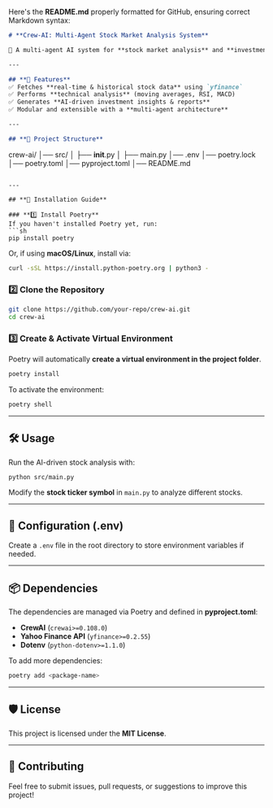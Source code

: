Here's the **README.md** properly formatted for GitHub, ensuring correct Markdown syntax:  

```md
# **Crew-AI: Multi-Agent Stock Market Analysis System**  

🚀 A multi-agent AI system for **stock market analysis** and **investment reporting**, leveraging **CrewAI**, **Yahoo Finance API**, and **Poetry** for package management.  

---

## **📌 Features**  
✅ Fetches **real-time & historical stock data** using `yfinance`  
✅ Performs **technical analysis** (moving averages, RSI, MACD)  
✅ Generates **AI-driven investment insights & reports**  
✅ Modular and extensible with a **multi-agent architecture**  

---

## **📂 Project Structure**  
```
crew-ai/
│── src/
│   ├── __init__.py
│   ├── main.py
│── .env
│── poetry.lock
│── poetry.toml
│── pyproject.toml
│── README.md
```

---

## **🚀 Installation Guide**  

### **1️⃣ Install Poetry**  
If you haven't installed Poetry yet, run:  
```sh
pip install poetry
```
Or, if using **macOS/Linux**, install via:  
```sh
curl -sSL https://install.python-poetry.org | python3 -
```

### **2️⃣ Clone the Repository**  
```sh
git clone https://github.com/your-repo/crew-ai.git
cd crew-ai
```

### **3️⃣ Create & Activate Virtual Environment**  
Poetry will automatically **create a virtual environment in the project folder**.  
```sh
poetry install
```

To activate the environment:  
```sh
poetry shell
```

---

## **🛠️ Usage**  
Run the AI-driven stock analysis with:  
```sh
python src/main.py
```

Modify the **stock ticker symbol** in `main.py` to analyze different stocks.  

---

## **📜 Configuration (.env)**  
Create a `.env` file in the root directory to store environment variables if needed.  

---

## **📦 Dependencies**  
The dependencies are managed via Poetry and defined in **pyproject.toml**:  
- **CrewAI** (`crewai>=0.108.0`)  
- **Yahoo Finance API** (`yfinance>=0.2.55`)  
- **Dotenv** (`python-dotenv>=1.1.0`)  

To add more dependencies:  
```sh
poetry add <package-name>
```

---

## **🛡️ License**  
This project is licensed under the **MIT License**.  

---

## **🤝 Contributing**  
Feel free to submit issues, pull requests, or suggestions to improve this project!  
```


